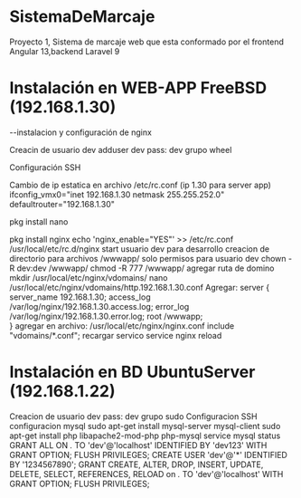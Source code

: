 # SistemaDeMarcaje
Proyecto 1, Sistema de marcaje web que esta conformado por el frontend  Angular 13,backend Laravel 9


# Instalación en WEB-APP FreeBSD (192.168.1.30)

--instalacion y configuración de nginx

Creacin de usuario dev
  adduser dev pass: dev grupo wheel
  
Configuración SSH

Cambio de ip estatica en archivo /etc/rc.conf (ip 1.30 para server app)
    ifconfig_vmx0="inet 192.168.1.30 netmask 255.255.252.0"
    defaultrouter="192.168.1.30"
    
  pkg install nano
  
  pkg install nginx
    echo 'nginx_enable="YES"' >> /etc/rc.conf
    /usr/local/etc/rc.d/nginx start
    usuario dev para desarrollo
    creacion de directorio para archivos /wwwapp/
      solo permisos para usuario dev
      chown -R dev:dev /wwwapp/
      chmod -R 777 /wwwapp/
    agregar ruta de domino
      mkdir /usr/local/etc/nginx/vdomains/
      nano /usr/local/etc/nginx/vdomains/http.192.168.1.30.conf
      Agregar:
        server {
                server_name 192.168.1.30;
                access_log  /var/log/nginx/192.168.1.30.access.log; 
                error_log  /var/log/nginx/192.168.1.30.error.log;
                root /wwwapp;  
              }
      agregar en archivo:
      /usr/local/etc/nginx/nginx.conf
        include "vdomains/*.conf";
   recargar servico
    service nginx reload

# Instalación en BD UbuntuServer (192.168.1.22)
  Creacion de usuario dev pass: dev grupo sudo 
  Configuracion SSH
  configuracion mysql
    sudo apt-get install mysql-server mysql-client
    sudo apt-get install php libapache2-mod-php php-mysql
    service mysql status
    GRANT ALL ON *.* TO 'dev'@'localhost' IDENTIFIED BY 'dev123' WITH GRANT OPTION;
    FLUSH PRIVILEGES;
    CREATE USER 'dev'@'*' IDENTIFIED BY '1234567890';
    GRANT CREATE, ALTER, DROP, INSERT, UPDATE, DELETE, SELECT, REFERENCES, RELOAD on *.* TO 'dev'@'localhost' WITH GRANT OPTION;
    FLUSH PRIVILEGES;
  
  
  
  
  
